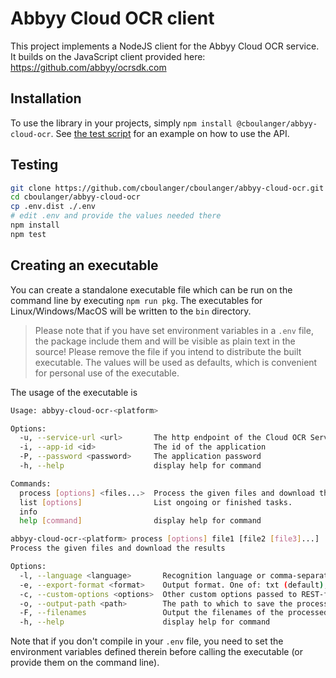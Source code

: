# Abbyy Cloud OCR client

This project implements a NodeJS client for the Abbyy Cloud OCR service. It builds on the JavaScript client provided
here: https://github.com/abbyy/ocrsdk.com


## Installation

To use the library in your projects, simply `npm install @cboulanger/abbyy-cloud-ocr`. See [the test script](run.ts) 
for an example on how to use the API.

## Testing

```bash
git clone https://github.com/cboulanger/cboulanger/abbyy-cloud-ocr.git
cd cboulanger/abbyy-cloud-ocr
cp .env.dist ./.env
# edit .env and provide the values needed there
npm install
npm test
```

## Creating an executable

You can create a standalone executable file which can be run on the command line by executing `npm run pkg`. The
executables for Linux/Windows/MacOS will be written to the `bin` directory.

> Please note that if you have set environment variables in a `.env` file, the package 
> include them and will be visible as plain text in the source! Please remove the file if you intend 
> to distribute the built executable. The values will be used as defaults, which is convenient for 
> personal use of the executable. 

The usage of the executable is

```bash
Usage: abbyy-cloud-ocr-<platform> 

Options:
  -u, --service-url <url>       The http endpoint of the Cloud OCR Service
  -i, --app-id <id>             The id of the application
  -P, --password <password>     The application password
  -h, --help                    display help for command

Commands:
  process [options] <files...>  Process the given files and download the results
  list [options]                List ongoing or finished tasks.
  info
  help [command]                display help for command
```


```bash
abbyy-cloud-ocr-<platform> process [options] file1 [file2 [file3]...] 
Process the given files and download the results

Options:
  -l, --language <language>       Recognition language or comma-separated list of languages, defaults to "English"
  -e, --export-format <format>    Output format. One of: txt (default), txtUnstructured, rtf, docx, xlsx, pptx, pdfa, pdfSearchable, pdfTextAndImages, xml
  -c, --custom-options <options>  Other custom options passed to REST-ful call,  like 'profile=documentArchiving'
  -o, --output-path <path>        The path to which to save the processed files
  -F, --filenames                 Output the filenames of the processed and downloaded files
  -h, --help                      display help for command


```

Note that if you don't compile in your `.env` file, you need to set the environment variables defined therein
before calling the executable (or provide them on the command line).
